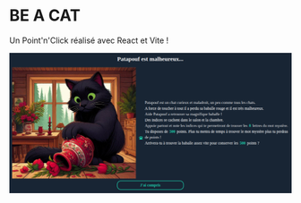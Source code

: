 # BE A CAT

Un Point'n'Click réalisé avec React et Vite !

![Présentation du jeu et de ses règles](./public/Readme.png "Patapouf est malheureux")